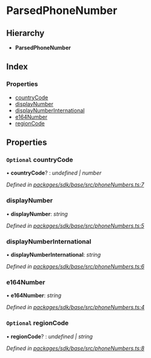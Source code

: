 # ParsedPhoneNumber

## Hierarchy

* **ParsedPhoneNumber**

## Index

### Properties

* [countryCode](_phonenumbers_.parsedphonenumber.md#optional-countrycode)
* [displayNumber](_phonenumbers_.parsedphonenumber.md#displaynumber)
* [displayNumberInternational](_phonenumbers_.parsedphonenumber.md#displaynumberinternational)
* [e164Number](_phonenumbers_.parsedphonenumber.md#e164number)
* [regionCode](_phonenumbers_.parsedphonenumber.md#optional-regioncode)

## Properties

### `Optional` countryCode

• **countryCode**? : _undefined \| number_

_Defined in_ [_packages/sdk/base/src/phoneNumbers.ts:7_](https://github.com/celo-org/celo-monorepo/blob/master/packages/sdk/base/src/phoneNumbers.ts#L7)

### displayNumber

• **displayNumber**: _string_

_Defined in_ [_packages/sdk/base/src/phoneNumbers.ts:5_](https://github.com/celo-org/celo-monorepo/blob/master/packages/sdk/base/src/phoneNumbers.ts#L5)

### displayNumberInternational

• **displayNumberInternational**: _string_

_Defined in_ [_packages/sdk/base/src/phoneNumbers.ts:6_](https://github.com/celo-org/celo-monorepo/blob/master/packages/sdk/base/src/phoneNumbers.ts#L6)

### e164Number

• **e164Number**: _string_

_Defined in_ [_packages/sdk/base/src/phoneNumbers.ts:4_](https://github.com/celo-org/celo-monorepo/blob/master/packages/sdk/base/src/phoneNumbers.ts#L4)

### `Optional` regionCode

• **regionCode**? : _undefined \| string_

_Defined in_ [_packages/sdk/base/src/phoneNumbers.ts:8_](https://github.com/celo-org/celo-monorepo/blob/master/packages/sdk/base/src/phoneNumbers.ts#L8)

